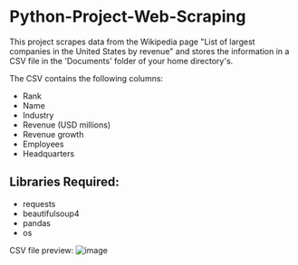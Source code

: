 # Python-Project-Web-Scraping

This project scrapes data from the Wikipedia page "List of largest companies in the United States by revenue" and stores the information in a CSV file in the 'Documents' folder of your home directory's.

The CSV contains the following columns:
- Rank
- Name
- Industry
- Revenue (USD millions)
- Revenue growth
- Employees
- Headquarters

## Libraries Required:
- requests
- beautifulsoup4
- pandas
- os

CSV file preview:
![image](https://github.com/user-attachments/assets/30257343-dff6-4602-b2f3-8066f277dfbd)
